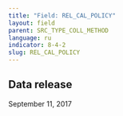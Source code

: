 ```yaml
---
title: "Field: REL_CAL_POLICY"
layout: field
parent: SRC_TYPE_COLL_METHOD
language: ru
indicator: 8-4-2
slug: REL_CAL_POLICY
---
```

## Data release

September 11, 2017